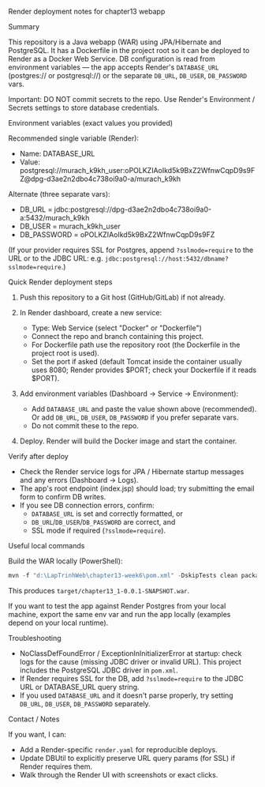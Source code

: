 Render deployment notes for chapter13 webapp

Summary

This repository is a Java webapp (WAR) using JPA/Hibernate and PostgreSQL. It has a Dockerfile in the project root so it can be deployed to Render as a Docker Web Service. DB configuration is read from environment variables — the app accepts Render's `DATABASE_URL` (postgres:// or postgresql://) or the separate `DB_URL`, `DB_USER`, `DB_PASSWORD` vars.

Important: DO NOT commit secrets to the repo. Use Render's Environment / Secrets settings to store database credentials.

Environment variables (exact values you provided)

Recommended single variable (Render):
- Name: DATABASE_URL
- Value:
  postgresql://murach_k9kh_user:oPOLKZIAoIkd5k9BxZ2WfnwCqpD9s9FZ@dpg-d3ae2n2dbo4c738oi9a0-a/murach_k9kh

Alternate (three separate vars):
- DB_URL = jdbc:postgresql://dpg-d3ae2n2dbo4c738oi9a0-a:5432/murach_k9kh
- DB_USER = murach_k9kh_user
- DB_PASSWORD = oPOLKZIAoIkd5k9BxZ2WfnwCqpD9s9FZ

(If your provider requires SSL for Postgres, append `?sslmode=require` to the URL or to the JDBC URL: e.g. `jdbc:postgresql://host:5432/dbname?sslmode=require`.)

Quick Render deployment steps

1) Push this repository to a Git host (GitHub/GitLab) if not already.

2) In Render dashboard, create a new service:
   - Type: Web Service (select "Docker" or "Dockerfile")
   - Connect the repo and branch containing this project.
   - For Dockerfile path use the repository root (the Dockerfile in the project root is used).
   - Set the port if asked (default Tomcat inside the container usually uses 8080; Render provides $PORT; check your Dockerfile if it reads $PORT).

3) Add environment variables (Dashboard → Service → Environment):
   - Add `DATABASE_URL` and paste the value shown above (recommended). Or add `DB_URL`, `DB_USER`, `DB_PASSWORD` if you prefer separate vars.
   - Do not commit these to the repo.

4) Deploy. Render will build the Docker image and start the container.

Verify after deploy

- Check the Render service logs for JPA / Hibernate startup messages and any errors (Dashboard → Logs).
- The app's root endpoint (index.jsp) should load; try submitting the email form to confirm DB writes.
- If you see DB connection errors, confirm:
  - `DATABASE_URL` is set and correctly formatted, or
  - `DB_URL`/`DB_USER`/`DB_PASSWORD` are correct, and
  - SSL mode if required (`?sslmode=require`).

Useful local commands

Build the WAR locally (PowerShell):

```powershell
mvn -f "d:\LapTrinhWeb\chapter13-week6\pom.xml" -DskipTests clean package
```

This produces `target/chapter13_1-0.0.1-SNAPSHOT.war`.

If you want to test the app against Render Postgres from your local machine, export the same env var and run the app locally (examples depend on your local runtime).

Troubleshooting

- NoClassDefFoundError / ExceptionInInitializerError at startup: check logs for the cause (missing JDBC driver or invalid URL). This project includes the PostgreSQL JDBC driver in `pom.xml`.
- If Render requires SSL for the DB, add `?sslmode=require` to the JDBC URL or DATABASE_URL query string.
- If you used `DATABASE_URL` and it doesn't parse properly, try setting `DB_URL`, `DB_USER`, `DB_PASSWORD` separately.

Contact / Notes

If you want, I can:
- Add a Render-specific `render.yaml` for reproducible deploys.
- Update DBUtil to explicitly preserve URL query params (for SSL) if Render requires them.
- Walk through the Render UI with screenshots or exact clicks.

